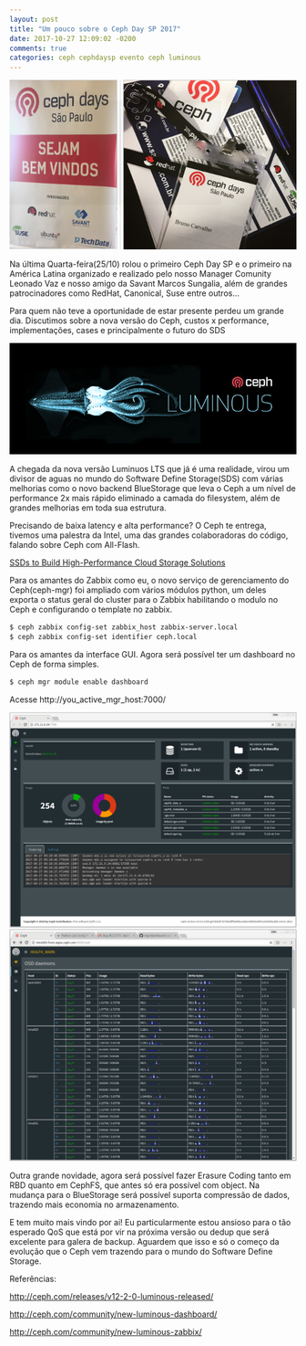 ```yaml
---
layout: post
title: "Um pouco sobre o Ceph Day SP 2017"
date: 2017-10-27 12:09:02 -0200
comments: true
categories: ceph cephdaysp evento ceph luminous
---
```


![](/images/ceph/cephday0.png)

Na última Quarta-feira(25/10) rolou o primeiro Ceph Day SP e o primeiro na América Latina organizado e realizado pelo nosso Manager Comunity Leonado Vaz e nosso amigo da Savant Marcos Sungalia, além de grandes patrocinadores como RedHat, Canonical, Suse entre outros...

Para quem não teve a oportunidade de estar presente perdeu um grande dia. Discutimos sobre a nova versão do Ceph, custos x performance, implementações, cases e principalmente o futuro do SDS

![](/images/ceph/cephday1.png)

A chegada da nova versão Luminuos LTS que já é uma realidade, virou um divisor de aguas no mundo do Software Define Storage(SDS) com várias melhorias como o novo backend BlueStorage que leva o Ceph a um nível de performance 2x mais rápido eliminado a camada do filesystem, além de grandes melhorias em toda sua estrutura. 

Precisando de baixa latency e alta performance? O Ceph te entrega, tivemos uma palestra da Intel, uma das grandes colaboradoras do código, falando sobre Ceph com All-Flash.

[SSDs to Build High-Performance Cloud Storage Solutions](https://software.intel.com/en-us/articles/using-intel-optane-and-intel-3d-nand-technology-with-ceph-to-build-high-performance-cloud)


Para os amantes do Zabbix como eu, o novo serviço de gerenciamento do Ceph(ceph-mgr) foi ampliado com vários módulos python, um deles exporta o status geral do cluster para o Zabbix habilitando o modulo no Ceph e configurando o template no zabbix.

```bash
$ ceph zabbix config-set zabbix_host zabbix-server.local
$ ceph zabbix config-set identifier ceph.local
```

Para os amantes da interface GUI. Agora será possível ter um dashboard no Ceph de forma simples. 

```bash
$ ceph mgr module enable dashboard
```
Acesse http://you_active_mgr_host:7000/

![](/images/ceph/cephday2.png)
![](/images/ceph/cephday3.png)

Outra grande novidade, agora será possível fazer Erasure Coding tanto em RBD quanto em CephFS, que antes só era possível com object. Na mudança para o BlueStorage será possível suporta compressão de dados, trazendo mais economia no armazenamento. 

E tem muito mais vindo por ai! Eu particularmente estou ansioso para o tão esperado QoS que está por vir na próxima versão ou dedup que será excelente para galera de backup. Aguardem que isso e só o começo da evolução que o Ceph vem trazendo para o mundo do Software Define Storage.

Referências:

http://ceph.com/releases/v12-2-0-luminous-released/

http://ceph.com/community/new-luminous-dashboard/

http://ceph.com/community/new-luminous-zabbix/